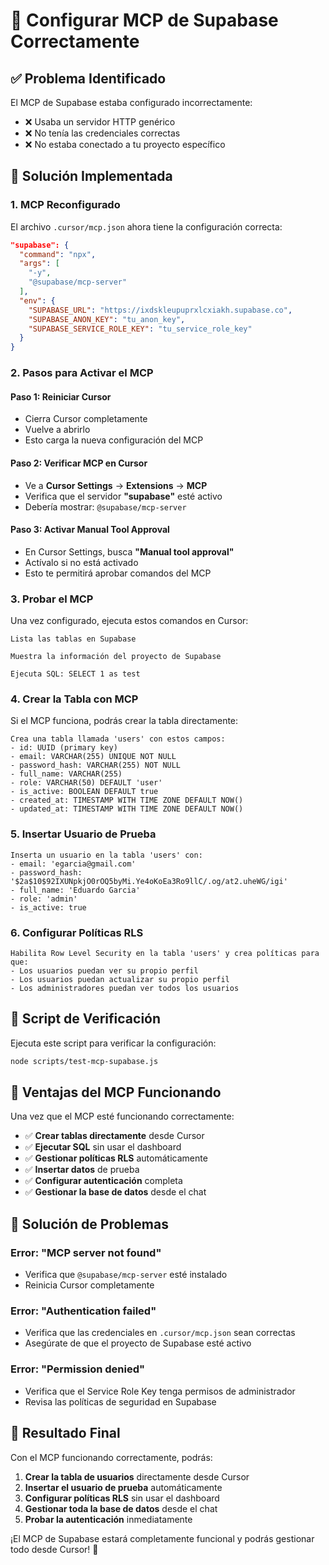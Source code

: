 # 🔧 Configurar MCP de Supabase Correctamente

## ✅ Problema Identificado

El MCP de Supabase estaba configurado incorrectamente:
- ❌ Usaba un servidor HTTP genérico
- ❌ No tenía las credenciales correctas
- ❌ No estaba conectado a tu proyecto específico

## 🚀 Solución Implementada

### 1. MCP Reconfigurado

El archivo `.cursor/mcp.json` ahora tiene la configuración correcta:

```json
"supabase": {
  "command": "npx",
  "args": [
    "-y",
    "@supabase/mcp-server"
  ],
  "env": {
    "SUPABASE_URL": "https://ixdskleupuprxlcxiakh.supabase.co",
    "SUPABASE_ANON_KEY": "tu_anon_key",
    "SUPABASE_SERVICE_ROLE_KEY": "tu_service_role_key"
  }
}
```

### 2. Pasos para Activar el MCP

#### Paso 1: Reiniciar Cursor
- Cierra Cursor completamente
- Vuelve a abrirlo
- Esto carga la nueva configuración del MCP

#### Paso 2: Verificar MCP en Cursor
- Ve a **Cursor Settings** → **Extensions** → **MCP**
- Verifica que el servidor **"supabase"** esté activo
- Debería mostrar: `@supabase/mcp-server`

#### Paso 3: Activar Manual Tool Approval
- En Cursor Settings, busca **"Manual tool approval"**
- Actívalo si no está activado
- Esto te permitirá aprobar comandos del MCP

### 3. Probar el MCP

Una vez configurado, ejecuta estos comandos en Cursor:

```
Lista las tablas en Supabase
```

```
Muestra la información del proyecto de Supabase
```

```
Ejecuta SQL: SELECT 1 as test
```

### 4. Crear la Tabla con MCP

Si el MCP funciona, podrás crear la tabla directamente:

```
Crea una tabla llamada 'users' con estos campos:
- id: UUID (primary key)
- email: VARCHAR(255) UNIQUE NOT NULL
- password_hash: VARCHAR(255) NOT NULL
- full_name: VARCHAR(255)
- role: VARCHAR(50) DEFAULT 'user'
- is_active: BOOLEAN DEFAULT true
- created_at: TIMESTAMP WITH TIME ZONE DEFAULT NOW()
- updated_at: TIMESTAMP WITH TIME ZONE DEFAULT NOW()
```

### 5. Insertar Usuario de Prueba

```
Inserta un usuario en la tabla 'users' con:
- email: 'egarcia@gmail.com'
- password_hash: '$2a$10$92IXUNpkjO0rOQ5byMi.Ye4oKoEa3Ro9llC/.og/at2.uheWG/igi'
- full_name: 'Eduardo Garcia'
- role: 'admin'
- is_active: true
```

### 6. Configurar Políticas RLS

```
Habilita Row Level Security en la tabla 'users' y crea políticas para que:
- Los usuarios puedan ver su propio perfil
- Los usuarios puedan actualizar su propio perfil
- Los administradores puedan ver todos los usuarios
```

## 🧪 Script de Verificación

Ejecuta este script para verificar la configuración:

```bash
node scripts/test-mcp-supabase.js
```

## 🎯 Ventajas del MCP Funcionando

Una vez que el MCP esté funcionando correctamente:

- ✅ **Crear tablas directamente** desde Cursor
- ✅ **Ejecutar SQL** sin usar el dashboard
- ✅ **Gestionar políticas RLS** automáticamente
- ✅ **Insertar datos** de prueba
- ✅ **Configurar autenticación** completa
- ✅ **Gestionar la base de datos** desde el chat

## 🚨 Solución de Problemas

### Error: "MCP server not found"
- Verifica que `@supabase/mcp-server` esté instalado
- Reinicia Cursor completamente

### Error: "Authentication failed"
- Verifica que las credenciales en `.cursor/mcp.json` sean correctas
- Asegúrate de que el proyecto de Supabase esté activo

### Error: "Permission denied"
- Verifica que el Service Role Key tenga permisos de administrador
- Revisa las políticas de seguridad en Supabase

## 🎉 Resultado Final

Con el MCP funcionando correctamente, podrás:

1. **Crear la tabla de usuarios** directamente desde Cursor
2. **Insertar el usuario de prueba** automáticamente
3. **Configurar políticas RLS** sin usar el dashboard
4. **Gestionar toda la base de datos** desde el chat
5. **Probar la autenticación** inmediatamente

¡El MCP de Supabase estará completamente funcional y podrás gestionar todo desde Cursor! 🚀

